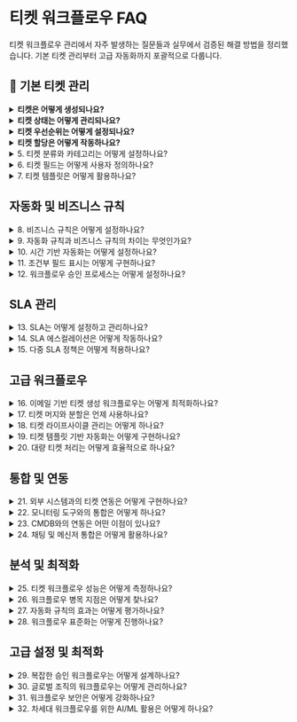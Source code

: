 # 티켓 워크플로우 FAQ

티켓 워크플로우 관리에서 자주 발생하는 질문들과 실무에서 검증된 해결 방법을 정리했습니다. 기본 티켓 관리부터 고급 자동화까지 포괄적으로 다룹니다.

## 🎫 기본 티켓 관리

<details>
<summary><strong>티켓은 어떻게 생성되나요?</strong></summary>

**다양한 티켓 생성 채널과 활용법:**

**📧 이메일 기반 생성**
- 지정된 지원 이메일 주소로 메일 발송 시 자동 티켓 생성
- 제목이 티켓 제목, 본문이 티켓 내용으로 자동 변환
- 첨부파일도 그대로 티켓에 포함

**🌐 셀프서비스 포털**
- 사용자가 직접 포털에 접속하여 티켓 생성
- 카테고리별 맞춤 양식으로 정확한 정보 수집
- 솔루션 아티클 먼저 확인 후 티켓 생성으로 중복 요청 방지

**📞 전화 요청 처리**
- 에이전트가 전화 상담 내용을 실시간으로 티켓화
- 음성 메모나 통화 녹음 파일 첨부 가능
- 즉시 우선순위와 담당자 할당

**🔗 API 연동**
- 외부 시스템이나 모니터링 도구에서 자동 티켓 생성
- 장애 감지 시스템과 연동하여 인시던트 자동 등록
- 사용자 요청 시스템과 연동하여 워크플로우 자동화

**✋ 수동 생성**
- 에이전트가 고객을 대신하여 직접 생성
- 복잡한 요청이나 여러 이슈가 결합된 경우
- 오프라인 요청의 온라인 처리

**자동화 활용:** 각 생성 방법별로 다른 자동화 규칙을 설정하여 효율적인 초기 처리가 가능합니다.

</details>

<details>
<summary><strong>티켓 상태는 어떻게 관리되나요?</strong></summary>

**체계적인 티켓 상태 관리 전략:**

**📊 기본 상태 체계**
| 상태 | 설명 | SLA 타이머 | 주요 용도 |
|------|------|-----------|----------|
| **Open** | 새로 접수된 티켓 | 진행 중 | 초기 분류 및 할당 대기 |
| **Pending** | 외부 대기 상태 | 일시중지 | 고객 응답 대기, 외부 업체 처리 |
| **Resolved** | 해결 완료 | 중지 | 고객 확인 대기 |
| **Closed** | 최종 완료 | 완료 | 모든 처리 종료 |

**🔧 커스텀 상태 활용**
- **In Progress**: 작업 진행 중 상태 추가
- **Waiting for Approval**: 승인 대기 상태
- **Under Review**: 검토 중 상태
- **Escalated**: 에스컬레이션 상태

**⚙️ 상태별 자동화 설정**
- 상태 변경 시 자동 알림 발송
- 특정 상태에서 일정 시간 경과 시 자동 에스컬레이션
- 상태별 다른 SLA 타이머 동작 설정

**실무 팁:**
- 너무 많은 상태는 오히려 혼란을 야기하므로 조직에 꼭 필요한 상태만 추가
- 상태 전환 규칙을 명확히 정의하여 일관된 처리
- 정기적으로 상태별 티켓 분포를 분석하여 워크플로우 최적화

</details>

<details>
<summary><strong>티켓 우선순위는 어떻게 설정되나요?</strong></summary>

**스마트한 우선순위 관리 체계:**

**🔥 우선순위 분류 기준**
| 우선순위 | 처리 목표 | 업무 영향도 | 활용 예시 |
|---------|-----------|------------|----------|
| **Urgent** | 1시간 이내 | 전사 업무 중단 | 시스템 다운, 보안 사고 |
| **High** | 4시간 이내 | 핵심 업무 차단 | 주요 애플리케이션 오류 |
| **Medium** | 24시간 이내 | 일부 업무 영향 | 일반적인 기능 문제 |
| **Low** | 72시간 이내 | 최소 영향 | 개선 요청, 일반 문의 |

**⚡ 자동 우선순위 설정**
- **키워드 기반**: 제목/내용에서 "긴급", "다운" 등 감지
- **VIP 사용자**: 임원진이나 핵심 사용자 요청 자동 높은 우선순위
- **시스템 연동**: 모니터링 도구에서 생성된 티켓 자동 분류
- **시간 기반**: 업무 시간 외 접수 시 우선순위 상향 조정

**🎯 우선순위 매트릭스**
영향도와 긴급도를 조합하여 객관적 우선순위 결정:
- **높은 영향도 + 높은 긴급도** = Urgent
- **높은 영향도 + 낮은 긴급도** = High
- **낮은 영향도 + 높은 긴급도** = Medium
- **낮은 영향도 + 낮은 긴급도** = Low

**관리 노하우:**
- 모든 티켓이 "긴급"이 되지 않도록 명확한 기준 공유
- 우선순위별 SLA를 차별화하여 적절한 기대치 설정
- 정기적으로 우선순위 분포를 분석하여 기준 조정

</details>

<details>
<summary><strong>티켓 할당은 어떻게 작동하나요?</strong></summary>

**효율적인 티켓 할당 전략:**

**🤖 자동 할당 방식**
- **라운드로빈**: 가용한 에이전트들에게 순차적으로 균등 배분
- **워크로드 기반**: 현재 처리 중인 티켓 수를 고려한 스마트 할당
- **기술 매칭**: 에이전트의 전문 기술과 티켓 카테고리 매칭
- **지역/시간대**: 사용자 위치나 시간대에 맞는 에이전트 할당

**👤 수동 할당**
- 에이전트나 관리자가 직접 적절한 담당자 지정
- 복잡한 이슈나 특정 전문 지식이 필요한 경우
- VIP 고객이나 중요 프로젝트 관련 티켓

**👥 그룹 할당 프로세스**
1. 먼저 적절한 그룹(팀)에 할당
2. 그룹 내에서 자동화 규칙에 따라 개별 할당
3. 필요 시 그룹 리더가 수동으로 재할당

**⬆️ 에스컬레이션 할당**
- SLA 위반 위험 시 상위 레벨로 자동 전환
- 복잡도가 높은 경우 시니어 에이전트로 할당
- 24시간 처리되지 않은 티켓의 관리자 할당

**설정 최적화 팁:**
- 할당 규칙을 정기적으로 검토하여 업무 분산 확인
- 에이전트별 전문 분야를 시스템에 정확히 등록
- 휴가나 부재 시 자동 재할당 규칙 설정

</details>

<details>
<summary>5. 티켓 분류와 카테고리는 어떻게 설정하나요?</summary>

티켓 분류는 다음과 같은 계층 구조로 구성됩니다:

- **Category (카테고리)**: 최상위 분류 (예: Hardware, Software)
- **Sub-category (하위 카테고리)**: 세부 분류 (예: Desktop, Laptop)
- **Item (아이템)**: 구체적인 항목 (예: Monitor, Keyboard)

이러한 분류는 보고서 생성, 자동화 규칙 적용, SLA 설정에 활용됩니다.
</details>

<details>
<summary>6. 티켓 필드는 어떻게 사용자 정의하나요?</summary>

Field Manager를 통해 다음과 같이 커스터마이징할 수 있습니다:

- **필수 필드 설정**: 티켓 생성/해결 시 반드시 입력해야 할 필드
- **가시성 제어**: 요청자와 에이전트에게 다르게 표시
- **사용자 정의 필드 추가**: 조직 특성에 맞는 추가 필드
- **필드 순서 조정**: 드래그앤드롭으로 필드 순서 변경

![Field Manager Customization](https://s3.amazonaws.com/cdn.freshdesk.com/data/helpdesk/attachments/production/50006764482/original/Pz6DadQYr-6gpmsMTxSZkIArKBdHREXlVg.png)

이를 통해 조직의 특정 요구사항에 맞는 티켓 양식을 만들 수 있습니다.
</details>

<details>
<summary>7. 티켓 템플릿은 어떻게 활용하나요?</summary>

티켓 템플릿을 통해 다음과 같은 이점을 얻을 수 있습니다:

- **일관성**: 동일한 유형의 티켓에 대한 표준화된 양식
- **효율성**: 반복적인 정보 입력 시간 단축
- **품질**: 필요한 정보 누락 방지
- **자동화**: 템플릿 기반 자동 분류 및 할당

템플릿은 인시던트, 서비스 요청, 변경 요청 등 각 유형별로 설정할 수 있습니다.
</details>

## 자동화 및 비즈니스 규칙

<details>
<summary>8. 비즈니스 규칙은 어떻게 설정하나요?</summary>

비즈니스 규칙은 다음과 같은 구조로 구성됩니다:

- **트리거 조건**: 언제 규칙이 실행될지 정의
- **적용 조건**: 어떤 티켓에 적용될지 필터링
- **액션**: 조건이 만족될 때 수행할 작업

![Automation Rule Setup](https://s3.amazonaws.com/cdn.freshdesk.com/data/helpdesk/attachments/production/50008638177/original/tI4mwb41NPVSV_0ooJMfb4I8pzB4X5sG0g.png)

예시: 특정 키워드가 포함된 이메일은 자동으로 높은 우선순위로 설정하고 특정 그룹에 할당
</details>

<details>
<summary>9. 자동화 규칙과 비즈니스 규칙의 차이는 무엇인가요?</summary>

두 규칙의 주요 차이점:

**비즈니스 규칙**:
- 티켓 생성 시점에 즉시 실행
- 필드 값 설정, 할당, 분류에 주로 사용

**자동화 규칙**:
- 시간 기반 또는 상태 변경 시 실행
- 알림, 에스컬레이션, 워크플로우 진행에 사용

적절한 조합으로 완전한 워크플로우 자동화를 구현할 수 있습니다.
</details>

<details>
<summary>10. 시간 기반 자동화는 어떻게 설정하나요?</summary>

시간 기반 자동화는 다음과 같이 구성할 수 있습니다:

- **지연 조건**: 특정 시간 경과 후 실행 (예: 2시간 후)
- **반복 조건**: 주기적으로 실행 (예: 매일, 매주)
- **비즈니스 시간**: 업무 시간만 계산하여 실행
- **SLA 기반**: SLA 위반 전후 특정 시점에 실행

이를 통해 에스컬레이션, 알림, 상태 변경 등을 자동화할 수 있습니다.
</details>

<details>
<summary>11. 조건부 필드 표시는 어떻게 구현하나요?</summary>

Dependent Field를 사용하여 다음과 같이 구현할 수 있습니다:

- **상위 필드 선택**: 기준이 되는 필드 지정
- **종속 필드 설정**: 상위 필드 값에 따라 표시될 필드
- **조건 매핑**: 어떤 값에서 어떤 필드가 표시될지 정의

예시: 카테고리에서 "Hardware"를 선택하면 하위에 "Desktop", "Laptop" 옵션이 표시
</details>

<details>
<summary>12. 워크플로우 승인 프로세스는 어떻게 설정하나요?</summary>

승인 워크플로우는 다음과 같이 구성됩니다:

- **승인자 지정**: 고정 승인자 또는 동적 승인자 설정
- **승인 조건**: 언제 승인이 필요한지 정의
- **승인 단계**: 단일 또는 다단계 승인 프로세스
- **승인 결과**: 승인/거부에 따른 후속 액션

특히 서비스 요청이나 변경 요청에서 중요한 거버넌스 도구입니다.
</details>

## SLA 관리

<details>
<summary>13. SLA는 어떻게 설정하고 관리하나요?</summary>

SLA 관리는 다음과 같은 요소로 구성됩니다:

- **응답 시간**: 최초 응답까지의 시간
- **해결 시간**: 완전한 해결까지의 시간
- **비즈니스 시간**: 업무 시간만 계산
- **우선순위별 차등**: 우선순위에 따른 다른 SLA 적용

SLA 위반 시 자동 에스컬레이션과 알림을 설정할 수 있습니다.
</details>

<details>
<summary>14. SLA 에스컬레이션은 어떻게 작동하나요?</summary>

SLA 에스컬레이션은 다음과 같은 단계로 진행됩니다:

- **1차 알림**: SLA 만료 전 사전 경고
- **에스컬레이션**: SLA 위반 시 상위 레벨로 전달
- **추가 액션**: 우선순위 상승, 추가 담당자 할당
- **연속 모니터링**: 해결될 때까지 지속적인 추적

이를 통해 SLA 준수율을 향상시킬 수 있습니다.
</details>

<details>
<summary>15. 다중 SLA 정책은 어떻게 적용하나요?</summary>

다중 SLA 정책을 통해 다음과 같이 차별화할 수 있습니다:

- **고객별 SLA**: VIP 고객에게 더 빠른 응답 시간
- **서비스별 SLA**: 중요한 서비스에 대한 엄격한 SLA
- **지역별 SLA**: 시간대나 지역에 따른 다른 SLA
- **계약별 SLA**: 서비스 계약 수준에 따른 차등

조건부 SLA 적용을 통해 세밀한 서비스 레벨 관리가 가능합니다.
</details>

## 고급 워크플로우

<details>
<summary>16. 이메일 기반 티켓 생성 워크플로우는 어떻게 최적화하나요?</summary>

이메일 기반 워크플로우 최적화 방법:

- **이메일 파싱**: 제목과 본문에서 자동으로 정보 추출
- **첨부파일 처리**: 자동 스캔 및 보안 검증
- **중복 방지**: 동일한 이메일 체인의 중복 티켓 방지
- **자동 분류**: 발신자, 내용 기반 자동 카테고리 분류

이를 통해 수동 개입을 최소화하면서 정확한 티켓 생성이 가능합니다.
</details>

<details>
<summary>17. 티켓 머지와 분할은 언제 사용하나요?</summary>

티켓 머지와 분할의 사용 시나리오:

**티켓 머지**:
- 동일한 문제로 여러 티켓이 생성된 경우
- 관련된 문제들을 통합 관리할 때
- 중복 문의를 정리할 때

**티켓 분할**:
- 하나의 티켓에 여러 개별 문제가 포함된 경우
- 다른 팀에서 처리해야 할 부분이 있을 때
- 서로 다른 우선순위로 처리해야 할 때

![Ticket Management Views](https://s3.amazonaws.com/cdn.freshdesk.com/data/helpdesk/attachments/production/35328568/original/AXwIxlG--zdnExt9c01mpIi9UHO9A-IOLA.png)

이러한 기능들을 통해 효율적인 티켓 관리가 가능합니다.
</details>

<details>
<summary>18. 티켓 라이프사이클 관리는 어떻게 하나요?</summary>

티켓 라이프사이클은 다음과 같은 단계로 관리됩니다:

- **생성**: 요청 접수 및 초기 분류
- **할당**: 적절한 담당자/팀 배정
- **진행**: 문제 해결 과정 관리
- **해결**: 솔루션 제공 및 확인
- **종료**: 최종 완료 및 피드백 수집

각 단계에서 자동화와 모니터링을 통해 효율성을 높일 수 있습니다.
</details>

<details>
<summary>19. 티켓 템플릿 기반 자동화는 어떻게 구현하나요?</summary>

템플릿 기반 자동화 구현 방법:

- **템플릿 매칭**: 티켓 내용과 템플릿 자동 매칭
- **사전 정의된 워크플로우**: 템플릿별 표준 처리 절차
- **자동 필드 채우기**: 템플릿 기반 기본값 설정
- **예상 해결책**: 과거 유사 케이스 기반 솔루션 제안

이를 통해 일관된 서비스 품질과 빠른 해결 시간을 달성할 수 있습니다.
</details>

<details>
<summary>20. 대량 티켓 처리는 어떻게 효율적으로 하나요?</summary>

대량 티켓 처리를 위한 전략:

- **벌크 액션**: 여러 티켓을 한 번에 업데이트
- **필터 및 뷰**: 조건별 티켓 그룹화
- **자동 분류**: 머신러닝 기반 자동 카테고리 분류
- **템플릿 응답**: 자주 사용하는 응답 템플릿 활용

대량 처리 시에도 개별 티켓의 품질을 유지하는 것이 중요합니다.
</details>

## 통합 및 연동

<details>
<summary>21. 외부 시스템과의 티켓 연동은 어떻게 구현하나요?</summary>

외부 시스템 연동 방법:

- **API 통합**: REST API를 통한 양방향 데이터 동기화
- **웹훅**: 실시간 이벤트 기반 연동
- **이메일 게이트웨이**: 이메일을 통한 시스템 간 통신
- **ITSM 도구 연동**: ServiceNow, Remedy 등과의 연동

연동 시 데이터 매핑과 오류 처리를 신중하게 설계해야 합니다.
</details>

<details>
<summary>22. 모니터링 도구와의 통합은 어떻게 하나요?</summary>

모니터링 도구 통합 시나리오:

- **자동 인시던트 생성**: 알람 발생 시 자동 티켓 생성
- **상태 동기화**: 시스템 복구 시 자동 티켓 해결
- **우선순위 매핑**: 알람 심각도를 티켓 우선순위로 변환
- **관련 정보 첨부**: 로그, 메트릭 등 추가 컨텍스트 제공

이를 통해 프로액티브한 IT 운영이 가능합니다.
</details>

<details>
<summary>23. CMDB와의 연동은 어떤 이점이 있나요?</summary>

CMDB 연동의 주요 이점:

- **자산 연결**: 티켓을 특정 자산/서비스와 연결
- **영향 분석**: 문제 발생 시 영향받는 서비스 파악
- **자동 할당**: 자산 담당자 기반 자동 티켓 할당
- **변경 추적**: 자산 변경 이력과 문제 상관관계 분석

이를 통해 더 정확하고 신속한 문제 해결이 가능합니다.
</details>

<details>
<summary>24. 채팅 및 메신저 통합은 어떻게 활용하나요?</summary>

채팅/메신저 통합 활용 방안:

- **즉시 지원**: 채팅을 통한 실시간 문제 해결
- **티켓 생성**: 채팅 내용을 티켓으로 자동 변환
- **상태 알림**: 티켓 진행 상황을 메신저로 알림
- **협업 강화**: 팀 채널에서 티켓 관련 논의

특히 긴급한 문제나 간단한 문의에 효과적입니다.
</details>

## 분석 및 최적화

<details>
<summary>25. 티켓 워크플로우 성능은 어떻게 측정하나요?</summary>

워크플로우 성능 측정 지표:

- **평균 해결 시간**: 티켓 생성부터 해결까지의 시간
- **First Call Resolution**: 최초 접촉으로 해결된 비율
- **SLA 준수율**: 설정된 SLA 목표 달성 비율
- **고객 만족도**: 해결 품질에 대한 피드백

정기적인 성능 분석을 통해 개선 영역을 식별할 수 있습니다.
</details>

<details>
<summary>26. 워크플로우 병목 지점은 어떻게 찾나요?</summary>

병목 지점 식별 방법:

- **상태별 체류 시간**: 각 상태에서 머무는 평균 시간 분석
- **할당 지연**: 티켓 할당까지의 시간 측정
- **에이전트 워크로드**: 개별 에이전트의 처리 능력 분석
- **승인 대기 시간**: 승인 프로세스의 지연 요인 파악

데이터 기반 분석을 통해 객관적인 개선점을 도출할 수 있습니다.
</details>

<details>
<summary>27. 자동화 규칙의 효과는 어떻게 평가하나요?</summary>

자동화 효과 평가 방법:

- **처리 시간 단축**: 자동화 전후 평균 처리 시간 비교
- **정확도 향상**: 수동 분류 대비 자동 분류 정확도
- **에이전트 만족도**: 반복 작업 감소에 따른 만족도
- **고객 경험**: 빠른 응답과 일관된 서비스 품질

정량적, 정성적 지표를 종합하여 자동화 ROI를 측정합니다.
</details>

<details>
<summary>28. 워크플로우 표준화는 어떻게 진행하나요?</summary>

워크플로우 표준화 프로세스:

- **현황 분석**: 기존 워크플로우의 변형과 비효율 파악
- **베스트 프랙티스 도출**: 가장 효과적인 프로세스 식별
- **표준 템플릿 생성**: 재사용 가능한 워크플로우 템플릿
- **교육 및 적용**: 팀 전체의 표준 프로세스 도입

표준화를 통해 일관된 서비스 품질과 효율성을 달성할 수 있습니다.
</details>

## 고급 설정 및 최적화

<details>
<summary>29. 복잡한 승인 워크플로우는 어떻게 설계하나요?</summary>

복잡한 승인 워크플로우 설계 요소:

- **다단계 승인**: 순차적 또는 병렬 승인 프로세스
- **조건부 승인**: 금액, 유형에 따른 다른 승인 경로
- **대체 승인자**: 부재 시 자동 대체 승인자 지정
- **승인 타임아웃**: 일정 시간 내 미응답 시 에스컬레이션

특히 높은 위험도나 높은 비용의 요청에서 중요합니다.
</details>

<details>
<summary>30. 글로벌 조직의 워크플로우는 어떻게 관리하나요?</summary>

글로벌 워크플로우 관리 전략:

- **시간대 고려**: 각 지역의 업무 시간에 맞는 SLA 설정
- **언어 지원**: 다국어 티켓 처리 및 응답
- **지역별 규칙**: 현지 법규나 관습에 맞는 프로세스
- **24/7 지원**: Follow-the-sun 모델을 통한 연속 지원

글로벌 표준화와 지역 특성화의 균형이 중요합니다.
</details>

<details>
<summary>31. 워크플로우 보안은 어떻게 강화하나요?</summary>

워크플로우 보안 강화 방안:

- **접근 권한 제어**: 역할 기반 티켓 접근 제한
- **민감 정보 보호**: 개인정보나 기밀 정보 자동 마스킹
- **감사 로그**: 모든 티켓 활동에 대한 상세 로그
- **승인 보안**: 중요한 변경에 대한 다중 승인

특히 규제 업종에서는 컴플라이언스 요구사항을 반드시 고려해야 합니다.
</details>

<details>
<summary>32. 차세대 워크플로우를 위한 AI/ML 활용은 어떻게 하나요?</summary>

AI/ML을 활용한 차세대 워크플로우:

- **지능형 라우팅**: 과거 데이터 기반 최적 담당자 추천
- **자동 분류**: 머신러닝 기반 정확한 카테고리 분류
- **예측 분석**: 문제 발생 예측 및 사전 예방
- **챗봇 통합**: AI 기반 1차 응답 및 간단한 문제 해결
- **감정 분석**: 고객 피드백의 감정 상태 분석
- **패턴 인식**: 반복되는 문제 패턴 자동 감지

이러한 기술을 통해 더욱 스마트하고 효율적인 IT 서비스 관리가 가능합니다.
</details>

